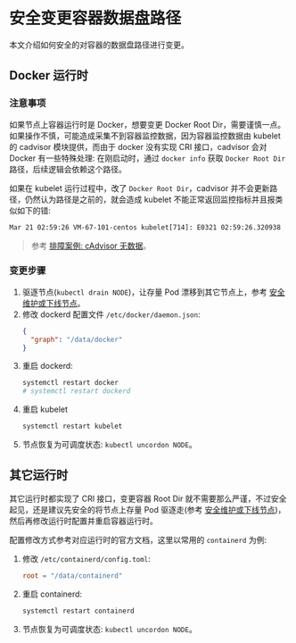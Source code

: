 # 安全变更容器数据盘路径

本文介绍如何安全的对容器的数据盘路径进行变更。

## Docker 运行时

### 注意事项

如果节点上容器运行时是 Docker，想要变更 Docker Root Dir，需要谨慎一点。如果操作不慎，可能造成采集不到容器监控数据，因为容器监控数据由 kubelet 的 cadvisor 模块提供，而由于 docker 没有实现 CRI 接口，cadvisor 会对 Docker 有一些特殊处理: 在刚启动时，通过 `docker info` 获取 `Docker Root Dir` 路径，后续逻辑会依赖这个路径。

如果在 kubelet 运行过程中，改了 `Docker Root Dir`，cadvisor 并不会更新路径，仍然认为路径是之前的，就会造成 kubelet 不能正常返回监控指标并且报类似如下的错:

```txt
Mar 21 02:59:26 VM-67-101-centos kubelet[714]: E0321 02:59:26.320938     714 manager.go:1086] Failed to create existing container: /kubepods/burstable/podb267f18b-a641-4004-a660-4c6a43b6e520/03164d8f0d1f55a285b50b2117d6fdb2c33d2fa87f46dba0f43b806017607d03: failed to identify the read-write layer ID for container "03164d8f0d1f55a285b50b2117d6fdb2c33d2fa87f46dba0f43b806017607d03". - open /var/lib/docker/image/overlay2/layerdb/mounts/03164d8f0d1f55a285b50b2117d6fdb2c33d2fa87f46dba0f43b806017607d03/mount-id: no such file or directory
```

> 参考 [排障案例: cAdvisor 无数据](../../troubleshooting/node/cadvisor-no-data.md)。

### 变更步骤

1. 驱逐节点(`kubectl drain NODE`)，让存量 Pod 漂移到其它节点上，参考 [安全维护或下线节点](securely-maintain-or-offline-node.md)。
2. 修改 dockerd 配置文件 `/etc/docker/daemon.json`:
    ```json
    {
      "graph": "/data/docker"
    }
    ```
3. 重启 dockerd:
    ```bash
    systemctl restart docker
    # systemctl restart dockerd
    ```
4. 重启 kubelet
    ```bash
    systemctl restart kubelet
    ```
5. 节点恢复为可调度状态: `kubectl uncordon NODE`。

## 其它运行时

其它运行时都实现了 CRI 接口，变更容器 Root Dir 就不需要那么严谨，不过安全起见，还是建议先安全的将节点上存量 Pod 驱逐走(参考 [安全维护或下线节点](securely-maintain-or-offline-node.md))，然后再修改运行时配置并重启容器运行时。

配置修改方式参考对应运行时的官方文档，这里以常用的 `containerd` 为例:

1. 修改 `/etc/containerd/config.toml`:
    ```toml
    root = "/data/containerd"
    ```
2. 重启 containerd:
    ```bash
    systemctl restart containerd
    ```
3. 节点恢复为可调度状态: `kubectl uncordon NODE`。